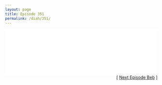 ```yaml
---
layout: page
title: Episode 351
permalink: /diah/351/
---
```


<iframe allowfullscreen="true" frameborder="0" style="width:100%;" marginheight="0" marginwidth="0" mozallowfullscreen="true" scrolling="NO" src="//gdriveplayer.us/embed2.php?link=7AoEEVNcF%252FjMU7DpMO%252BTPQ9cd6y%252Fa%252FZgtZJkMUxWC%252FG3An95BLFtg62gTikMmgKUhaBOqMzmE4UN1qpABAyIU52iY8ZmWsMD5T2XHmswWcxocZMGhFpZqCF6KODs2DSHN%252FQ2%252F%252F98M2PhBRcnqxciJ4QWcXXrpwnjybqMV1Tw9uBurzGY1ee2kGgNHBvHtzXTL2PnMVxR3qNpqPxjaF6pRN&amp;no_adult=yes" webkitallowfullscreen="true"></iframe>

<div align="right">[ <a href="/diah/352/">Next Episode Beb</a> ]</div>

